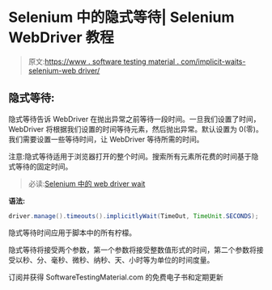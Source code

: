 # Selenium 中的隐式等待| Selenium WebDriver 教程

> 原文:[https://www . software testing material . com/implicit-waits-selenium-web driver/](https://www.softwaretestingmaterial.com/implicit-waits-selenium-webdriver/)

## **隐式等待:**

隐式等待告诉 WebDriver 在抛出异常之前等待一段时间。一旦我们设置了时间，WebDriver 将根据我们设置的时间等待元素，然后抛出异常。默认设置为 0(零)。我们需要设置一些等待时间，让 WebDriver 等待所需的时间。

注意:隐式等待适用于浏览器打开的整个时间。搜索所有元素所花费的时间基于隐式等待的固定时间。

> 必读:[Selenium 中的 web driver wait](https://www.softwaretestingmaterial.com/webdriverwait-selenium-webdriver)

**语法:**

```java
driver.manage().timeouts().implicitlyWait(TimeOut, TimeUnit.SECONDS);
```

隐式等待时间应用于脚本中的所有柠檬。

隐式等待将接受两个参数，第一个参数将接受整数值形式的时间，第二个参数将接受以秒、分、毫秒、微秒、纳秒、天、小时等为单位的时间度量。

订阅并获得 SoftwareTestingMaterial.com 的免费电子书和定期更新